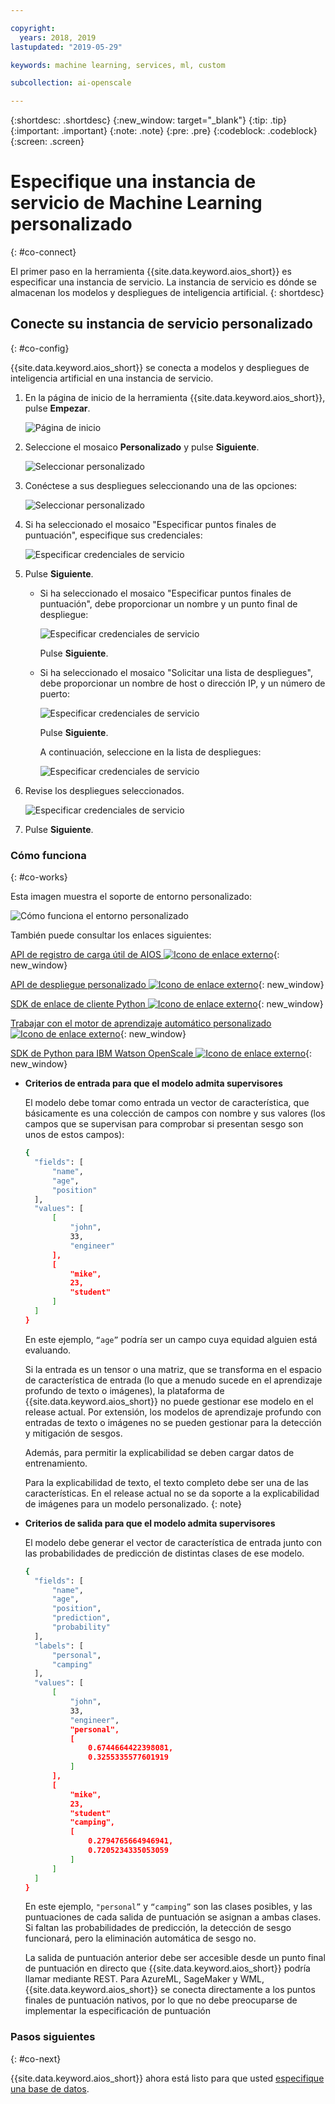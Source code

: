 ```yaml
---

copyright:
  years: 2018, 2019
lastupdated: "2019-05-29"

keywords: machine learning, services, ml, custom 

subcollection: ai-openscale

---
```


{:shortdesc: .shortdesc}
{:new_window: target="_blank"}
{:tip: .tip}
{:important: .important}
{:note: .note}
{:pre: .pre}
{:codeblock: .codeblock}
{:screen: .screen}

# Especifique una instancia de servicio de Machine Learning personalizado
{: #co-connect}

El primer paso en la herramienta {{site.data.keyword.aios_short}} es especificar una instancia de servicio. La instancia de servicio es dónde se almacenan los modelos y despliegues de inteligencia artificial.
{: shortdesc}

## Conecte su instancia de servicio personalizado
{: #co-config}

{{site.data.keyword.aios_short}} se conecta a modelos y despliegues de inteligencia artificial en una instancia de servicio.

1.  En la página de inicio de la herramienta {{site.data.keyword.aios_short}}, pulse **Empezar**.

    ![Página de inicio](images/gs-config-start.png)

2.  Seleccione el mosaico **Personalizado** y pulse **Siguiente**.

    ![Seleccionar personalizado](images/connect-custom.png)

3.  Conéctese a sus despliegues seleccionando una de las opciones:

    ![Seleccionar personalizado](images/connect-custom-deploy.png)

4.  Si ha seleccionado el mosaico "Especificar puntos finales de puntuación", especifique sus credenciales:

    ![Especificar credenciales de servicio](images/connect-custom-cred.png)

5.  Pulse **Siguiente**.

    - Si ha seleccionado el mosaico "Especificar puntos finales de puntuación", debe proporcionar un nombre y un punto final de despliegue:

      ![Especificar credenciales de servicio](images/connect-custom-endpoint.png)

      Pulse **Siguiente**.

    - Si ha seleccionado el mosaico "Solicitar una lista de despliegues", debe proporcionar un nombre de host o dirección IP, y un número de puerto:

      ![Especificar credenciales de servicio](images/connect-custom-apiendpoint.png)

      Pulse **Siguiente**.

      A continuación, seleccione en la lista de despliegues:

      ![Especificar credenciales de servicio](images/connect-custom-apiendpoint2.png)

6.  Revise los despliegues seleccionados.

    ![Especificar credenciales de servicio](images/connect-custom-deploy2.png)

7.  Pulse **Siguiente**.

### Cómo funciona
{: #co-works}

Esta imagen muestra el soporte de entorno personalizado:

![Cómo funciona el entorno personalizado](images/custom-how-works.png)

También puede consultar los enlaces siguientes:

[API de registro de carga útil de AIOS ![Icono de enlace externo](../../icons/launch-glyph.svg "Icono de enlace externo")](https://{DomainName}/apidocs/ai-openscale#publish-scoring-payload){: new_window}

[API de despliegue personalizado ![Icono de enlace externo](../../icons/launch-glyph.svg "Icono de enlace externo")](https://aiopenscale-custom-deployement-spec.mybluemix.net/){: new_window}

[SDK de enlace de cliente Python ![Icono de enlace externo](../../icons/launch-glyph.svg "Icono de enlace externo")](http://ai-openscale-python-client.mybluemix.net/#bindings){: new_window}

[Trabajar con el motor de aprendizaje automático personalizado ![Icono de enlace externo](../../icons/launch-glyph.svg "Icono de enlace externo")](https://github.com/pmservice/ai-openscale-tutorials/blob/master/notebooks/AI%20OpenScale%20and%20Custom%20ML%20Engine.ipynb){: new_window}

[SDK de Python para IBM Watson OpenScale ![Icono de enlace externo](../../icons/launch-glyph.svg "Icono de enlace externo")](https://pypi.org/project/ibm-ai-openscale/){: new_window}

- **Criterios de entrada para que el modelo admita supervisores**

  El modelo debe tomar como entrada un vector de característica, que básicamente es una colección de campos con nombre y sus valores (los campos que se supervisan para comprobar si presentan sesgo son unos de estos campos):

  ```bash
  {
    "fields": [
        "name",
        "age",
        "position"
    ],
    "values": [
        [
            "john",
            33,
            "engineer"
        ],
        [
            "mike",
            23,
            "student"
        ]
    ]
  }
  ```

  En este ejemplo, `“age”` podría ser un campo cuya equidad alguien está evaluando.

  Si la entrada es un tensor o una matriz, que se transforma en el espacio de característica de entrada (lo que a menudo sucede en el aprendizaje profundo de texto o imágenes), la plataforma de {{site.data.keyword.aios_short}} no puede gestionar ese modelo en el release actual. Por extensión, los modelos de aprendizaje profundo con entradas de texto o imágenes no se pueden gestionar para la detección y mitigación de sesgos.

  Además, para permitir la explicabilidad se deben cargar datos de entrenamiento.

  Para la explicabilidad de texto, el texto completo debe ser una de las características. En el release actual no se da soporte a la explicabilidad de imágenes para un modelo personalizado.
  {: note}

- **Criterios de salida para que el modelo admita supervisores**

  El modelo debe generar el vector de característica de entrada junto con las probabilidades de predicción de distintas clases de ese modelo.

  ```bash
  {
    "fields": [
        "name",
        "age",
        "position",
        "prediction",
        "probability"
    ],
    "labels": [
        "personal",
        "camping"
    ],
    "values": [
        [
            "john",
            33,
            "engineer",
            "personal",
            [
                0.6744664422398081,
                0.3255335577601919
            ]
        ],
        [
            "mike",
            23,
            "student"
            "camping",
            [
                0.2794765664946941,
                0.7205234335053059
            ]
        ]
    ]
  }
  ```

  En este ejemplo, `"personal”` y `“camping”` son las clases posibles, y las puntuaciones de cada salida de puntuación se asignan a ambas clases. Si faltan las probabilidades de predicción, la detección de sesgo funcionará, pero la eliminación automática de sesgo no.

  La salida de puntuación anterior debe ser accesible desde un punto final de puntuación en directo que {{site.data.keyword.aios_short}} podría llamar mediante REST. Para AzureML, SageMaker y WML, {{site.data.keyword.aios_short}} se conecta directamente a los puntos finales de puntuación nativos, por lo que no debe preocuparse de implementar la especificación de puntuación

### Pasos siguientes
{: #co-next}

{{site.data.keyword.aios_short}} ahora está listo para que usted [especifique una base de datos](/docs/services/ai-openscale?topic=ai-openscale-connect-db).
